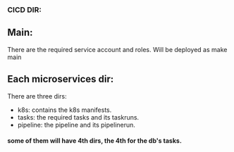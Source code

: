 ### CICD DIR:


## Main: 

There are the required service account and roles. Will be deployed as make main

## Each microservices dir: 
There are three dirs:  
- k8s: contains the k8s manifests.
- tasks: the required tasks and its taskruns.  
- pipeline: the pipeline and its pipelinerun. 

#### some of them will have 4th dirs, the 4th for the db's tasks. 
